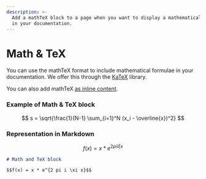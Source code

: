 ```yaml
---
description: >-
  Add a mathTeX block to a page when you want to display a mathematical formula
  in your documentation.
---
```


# Math & TeX

You can use the mathTeX format to include mathematical formulae in your documentation. We offer this through the [KaTeX](https://katex.org/docs/supported.html) library.

You can also add mathTeX [as inline content](../editing-content/inline.md#math-and-tex).&#x20;

### Example of Math & TeX block

$$
s = \sqrt{\frac{1}{N-1} \sum_{i=1}^N (x_i - \overline{x})^2}
$$



### Representation in Markdown

$$f(x) = x * e^{2 pi i \xi x}$$

```markdown
# Math and TeX block

$$f(x) = x * e^{2 pi i \xi x}$$
```
